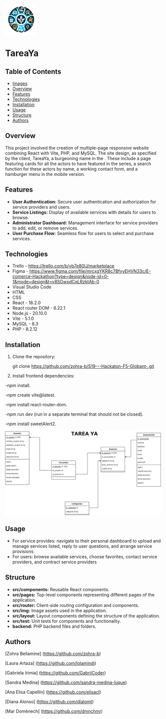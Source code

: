 ![logo](/tareaya/src/img/logo.png)  
# TareaYa

## Table of Contents

- [Images](#images)
- [Overview](#overview)
- [Features](#features)
- [Technologies](#technologies)
- [Installation](#installation)
- [Usage](#usage)
- [Structure](#structure)
- [Authors](#authors)


## Overview

This project involved the creation of multiple-page responsive website combining React with Vite, PHP, and MySQL. The site design, as specified by the client, TareaYa, a burgeoning name in the . These include a page featuring cards for all the actors to have featured in the series, a search function for these actors by name, a working contact form, and a hamburger menu in the mobile version. 

## Features

- **User Authentication:** Secure user authentication and authorization for service providers and users.
- **Service Listings:** Display of available services with details for users to browse.
- **Administrator Dashboard:** Management interface for service providers to add, edit, or remove services.
- **User Purchase Flow:** Seamless flow for users to select and purchase services.

## Technologies

- Trello - https://trello.com/b/yb7e80lJ/marketplace
- Figma - https://www.figma.com/file/mrcxqYKR8c7BfvyEHVN33c/E-comerce-Hackathon?type=design&node-id=0-1&mode=design&t=v8SGwsdCqLRzktAb-0
- Visual Studio Code
- HTML
- CSS
- React - 18.2.0
- React router DOM - 6.22.1
- Node.js - 20.10.0
- Vite - 5.1.0
- MySQL - 8.3
- PHP - 8.2.12


## Installation

1. Clone the repository:

   
    git clone https://github.com/zohra-b/S19---Hackaton-F5-Globant-.git
 


2. Install frontend dependencies:

-npm install.

-npm create vite@latest.

-npm install react-router-dom.

-npm run dev (run in a separate terminal that should not be closed).

-npm install sweetAlert2.



![tareaYa](/tareaya/src/img/tareaYa.jpg) 




## Usage

- For service provides: navigate to their personal dashboard to upload and manage services listed, reply to user questions, and arrange service provisions
- For users: browse available services, choose favorites, contact service providers, and contract service providers

## Structure

- **src/components:** Reusable React components.
- **src/pages:** Top-level components representing different pages of the application.
- **src/router:** Client-side routing configuration and components.
- **src/img:** Image assets used in the application.
- **src/layout:** Layout components defining the structure of the application.
- **src/test:** Unit tests for components and functionality.
- **backend:** PHP backend files and folders.


## Authors

[Zohra Bellamine] (https://github.com/zohra-b)

[Laura Artaza] (https://github.com/lolamindi)

[Gabriela Irimia] (https://github.com/GabriiCoder)

[Sandra Medina] (https://github.com/sandra-medina-luque)

[Ana Elisa Capellín] (https://github.com/elisacl)

[Diana Alonso] (https://github.com/dialomt)

[Mar Domènech] (https://github.com/dmnchmr)



